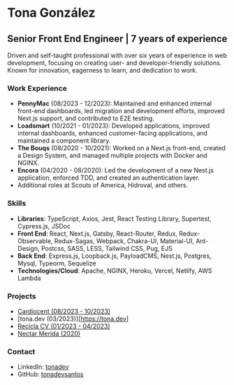 # Tona González

## Senior Front End Engineer | 7 years of experience

Driven and self-taught professional with over six years of experience in web development, focusing on creating user- and developer-friendly solutions. Known for innovation, eagerness to learn, and dedication to work.


### Work Experience
- **PennyMac** (08/2023 - 12/2023): Maintained and enhanced internal front-end dashboards, led migration and development efforts, improved Next.js support, and contributed to E2E testing.
- **Loadsmart** (10/2021 - 01/2023): Developed applications, improved internal dashboards, enhanced customer-facing applications, and maintained a component library.
- **The Bouqs** (08/2020 - 10/2021): Worked on a Next.js front-end, created a Design System, and managed multiple projects with Docker and NGINX.
- **Encora** (04/2020 - 08/2020): Led the development of a new Nest.js application, enforced TDD, and created an authentication layer.
- Additional roles at Scouts of America, Hidroval, and others.

### Skills
- **Libraries**: TypeScript, Axios, Jest, React Testing Library, Supertest, Cypress.js, JSDoc
- **Front End**: React, Next.js, Gatsby, React-Router, Redux, Redux-Observable, Redux-Sagas, Webpack, Chakra-UI, Material-UI, Ant-Design, Postcss, SASS, LESS, Tailwind CSS, Pug, EJS
- **Back End**: Express.js, Loopback.js, PayloadCMS, Nest.js, Postgres, Mysql, Typeorm, Sequelize
- **Technologies/Cloud**: Apache, NGINX, Heroku, Vercel, Netlify, AWS Lambda

### Projects
- [Cardiocent (08/2023 - 10/2023)](https://cardiocent.mx)
- [tona.dev (03/2023)][https://tona.dev]
- [Recicla CV (01/2023 - 04/2023)](https://reciclacv.com)
- [Nectar Merida (2020)](https://nectarmerida.com.mx/)

### Contact
- LinkedIn: [tonadev](https://linkedin.com/in/tonadev)
- GitHub: [tonadevsantos](https://github.com/tonadevsantos)
